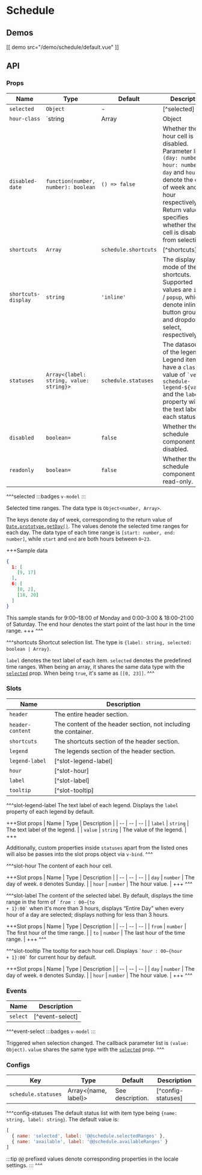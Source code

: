 # Schedule

## Demos

[[ demo src="/demo/schedule/default.vue" ]]

## API

### Props

| Name | Type | Default | Description |
| -- | -- | -- | -- |
| ``selected`` | `Object` | - | [^selected] |
| ``hour-class`` | `string | Array | Object | function` | `{}` | The customized HTML `class` for the hour cell. When not being a function, supports all values defined by [Vue's `class` expressions](https://vuejs.org/v2/guide/class-and-style.html#Binding-HTML-Classes). If it's a function, the signature is `function(day: number, hour: number): string | Array<string>|Object<string, boolean>`. The return value is also a Vue `class` expression. |
| ``disabled-date`` | `function(number, number): boolean` | `() => false` | Whether the hour cell is disabled. Parameter list is `(day: number, hour: number)`. `day` and `hour` denote the day of week and the hour respectively. Return value specifies whether the hour cell is disabled from selection. |
| ``shortcuts`` | `Array` | `schedule.shortcuts` | [^shortcuts] |
| ``shortcuts-display`` | `string` | `'inline'` | The display mode of the shortcuts. Supported values are `inline` / `popup`, which denote inline button groups and dropdown select, respectively. |
| ``statuses`` | `Array<{label: string, value: string}>` | `schedule.statuses` | The datasource of the legends. Legend items will have a `class` value of <code>&#0096;veui-schedule-legend-${value}&#0096;</code> and the `label` property will be the text label of each status. |
| ``disabled`` | `boolean=` | `false` | Whether the schedule component is disabled. |
| ``readonly`` | `boolean=` | `false` | Whether the schedule component is read-only. |

^^^selected
:::badges
`v-model`
:::

Selected time ranges. The data type is `Object<number, Array>`.

The keys denote day of week, corresponding to the return value of [`Date.prototype.getDay()`](https://developer.mozilla.org/en-US/docs/Web/JavaScript/Reference/Global_Objects/Date/getDay). The values denote the selected time ranges for each day. The data type of each time range is `[start: number, end: number]`, while `start` and `end` are both hours between `0`–`23`.

+++Sample data
```json
{
  1: [
    [9, 17]
  ],
  6: [
    [0, 2],
    [18, 20]
  ]
}
```

This sample stands for 9:00–18:00 of Monday and 0:00–3:00 & 18:00–21:00 of Saturday. The end hour denotes the start point of the last hour in the time range.
+++
^^^

^^^shortcuts
Shortcut selection list. The type is `{label: string, selected: boolean | Array}`.

`label` denotes the text label of each item. `selected` denotes the predefined time ranges. When being an array, it shares the same data type with the [`selected`](#props-selected) prop. When being `true`, it's same as `[[0, 23]]`.
^^^

### Slots

| Name | Description |
| -- | -- |
| ``header`` | The entire header section. |
| ``header-content`` | The content of the header section, not including the container. |
| ``shortcuts`` | The shortcuts section of the header section. |
| ``legend`` | The legends section of the header section. |
| ``legend-label`` | [^slot-legend-label] |
| ``hour`` | [^slot-hour] |
| ``label`` | [^slot-label] |
| ``tooltip`` | [^slot-tooltip] |

^^^slot-legend-label
The text label of each legend. Displays the `label` property of each legend by default.

+++Slot props
| Name | Type | Description |
| -- | -- | -- |
| `label` | `string` | The text label of the legend. |
| `value` | `string` | The value of the legend. |
+++

Additionally, custom properties inside `statuses` apart from the listed ones will also be passes into the slot props object via `v-bind`.
^^^

^^^slot-hour
The content of each hour cell.

+++Slot props
| Name | Type | Description |
| -- | -- | -- |
| `day` | `number` | The day of week. `0` denotes Sunday. |
| `hour` | `number` | The hour value. |
+++
^^^

^^^slot-label
The content of the selected label. By default, displays the time range in the form of <code>&#0096;${from}:00–${to + 1}:00&#0096;</code> when it's more than 3 hours, displays “Entire Day” when every hour of a day are selected; displays nothing for less than 3 hours.

+++Slot props
| Name | Type | Description |
| -- | -- | -- |
| `from` | `number` | The first hour of the time range. |
| `to` | `number` | The last hour of the time range. |
+++
^^^

^^^slot-tooltip
The tooltip for each hour cell. Displays <code>&#0096;${hour}:00–${hour + 1}:00&#0096;</code> for current hour by default.

+++Slot props
| Name | Type | Description |
| -- | -- | -- |
| `day` | `number` | The day of week. `0` denotes Sunday. |
| `hour` | `number` | The hour value. |
+++
^^^

### Events

| Name | Description |
| -- | -- |
| ``select`` | [^event-select] |

^^^event-select
:::badges
`v-model`
:::

Triggered when selection changed. The callback parameter list is `(value: Object)`. `value` shares the same type with the [`selected`](#props-selected) prop.
^^^

### Configs

| Key | Type | Default | Description |
| -- | -- | -- | -- |
| ``schedule.statuses`` | Array<{name, label}> | See description. | [^config-statuses] |

^^^config-statuses
The default status list with item type being `{name: string, label: string}`. The default value is:

```js
[
  { name: 'selected', label: '@@schedule.selectedRanges' },
  { name: 'available', label: '@@schedule.availableRanges' }
]
```

:::tip
`@@` prefixed values denote corresponding properties in the locale settings.
:::
^^^
